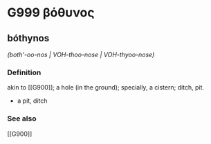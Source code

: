 # G999 βόθυνος

## bóthynos

_(both'-oo-nos | VOH-thoo-nose | VOH-thyoo-nose)_

### Definition

akin to [[G900]]; a hole (in the ground); specially, a cistern; ditch, pit.

- a pit, ditch

### See also

[[G900]]


